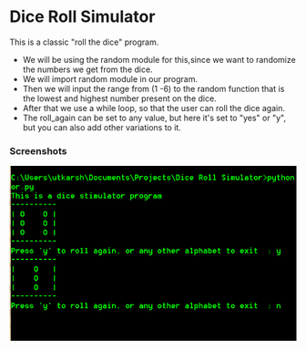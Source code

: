 # Dice Roll Simulator

This is a classic "roll the dice" program.   
- We will be using the random module for this,since we want to randomize the numbers we get from the dice.   
- We will import random module in our program.  
- Then we will input the range from (1 -6) to the random function that is the lowest and highest number present on the dice.  
- After that we use a while loop, so that the user can roll the dice again.   
- The roll_again can be set to any value, but here it's set to "yes" or "y", but you can also add other variations to it.  

### Screenshots

<img src="https://github.com/utkarsh-yadav1231/Mini-Projects/blob/master/Dice%20Roll%20Simulator/Dice%20Roll%20Screenshot.PNG " alt="SS 1"/>
